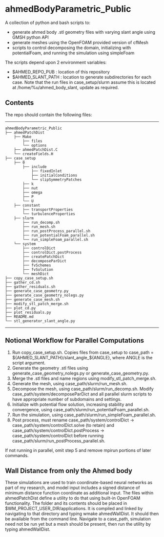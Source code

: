 # ahmedBodyParametric_Public
A collection of python and bash scripts to:
- generate ahmed body .stl geometry files with varying slant angle using GMSH python API
- generate meshes using the OpenFOAM provided version of cfMesh
- scripts to control decomposing the domain, initializing with potentialFoam, and running the simulation using simpleFoam 

The scripts depend upon 2 environment variables:
- $AHMED_REPO_PUB   : location of this repository
- $AHMED_SLANT_PATH : location to generate subdirectories for each case. Note that the run files in case_setup/slurm assume this is located at /home/%u/ahmed_body_slant, update as required.

Contents
----------------

The repo should contain the following files:  

-----------------------------------
    ahmedBodyParametric_Public
    ├── ahmedPatchDist
        ├── Make
            ├── files
            └── options
        ├── ahmedPatchDist.C
        └── createFields.H
    ├── case_setup
        ├── 0
            ├── include
                ├── fixedInlet
                ├── initialConditions
                └── slipSymmetryPatches
            ├── k
            ├── nut
            ├── omega
            ├── P
            └── U
        ├── constant
            ├── transportProperties
            └── turbulenceProperties
        ├── slurm
            ├── run_decomp.sh
            ├── run_mesh.sh
            ├── run_postProcess_parallel.sh
            ├── run_potentialFoam_parallel.sh
            └── run_simpleFoam_parallel.sh
        └── system
            ├── controlDict
            ├── controlDict.postProcess
            ├── createPatchDict
            ├── decomposeParDict
            ├── fvSchemes
            ├── fvSolution
            └── meshDict
    ├── copy_case_setup.sh
    ├── gather_cd.sh
    ├── gather_residuals.sh
    ├── generate_case_geometry.py
    ├── generate_case_geometry_nolegs.py
    ├── generate_case_mesh.sh
    ├── modify_stl_patch_merge.sh
    ├── plot_cd.py
    ├── plot_residuals.py
    ├── README.md
    └── stl_generator_slant_angle.py
-----------------------------------

Notional Workflow for Parallel Computations
----------------
1. Run copy_case_setup.sh. Copies files from case_setup to case_path = ${AHMED_SLANT_PATH}/slant_angle_${ANGLE}, where ANGLE is the script argument.
2. Generate the geometry .stl files using generate_case_geometry_nolegs.py or generate_case_geometry.py.
3. Merge the .stl files and name regions using modify_stl_patch_merge.sh.
4. Generate the mesh, using case_path/slurm/run_mesh.sh.
5. Decompose the mesh, using case_path/slurm/run_decomp.sh. Modify case_path/system/decomposeParDict  and all parallel slurm scripts to have appropriate number of subdomains and settings.
6. Initialize with potential flow solution, increasing stability and convergence, using case_path/slurm/run_potentialFoam_parallel.sh. 
7. Run the simulation, using case_path/slurm/run_simpleFoam_parallel.sh.
8. Post process, must rename case_path/system/controlDict -> case_path/system/controlDict.solve (to retain) and case_path/system/controlDict.postProcess -> case_path/system/controlDict before running case_path/slurm/run_postProcess_parallel.sh.
   
If not running in parallel, omit step 5 and remove mpirun portions of later commands.

Wall Distance from only the Ahmed body
----------------
These simulations are used to train coordinate-based neural networks as part of my research, and model input includes a signed distance of minimum distance function coordinate as additional input. The files within ahmedPatchDist define a utility to do that using built-in OpenFOAM functionality. The folder and its contents should be placed in $WM_PROJECT_USER_DIR/applications. It is compiled and linked by navigating to that directory and typing wmake ahmedWallDist. It should then be available from the command line. Navigate to a case_path, simulation need not be run yet but a mesh should be present, then run the utility by typing ahmedWallDist.